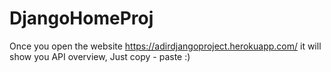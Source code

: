 # DjangoHomeProj


Once you open the website https://adirdjangoproject.herokuapp.com/ it will show you API overview, Just copy - paste :)
